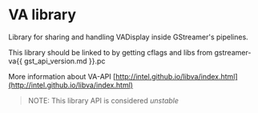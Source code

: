# VA library

Library for sharing and handling VADisplay inside GStreamer's pipelines.

This library should be linked to by getting cflags and libs from
gstreamer-va{{ gst_api_version.md }}.pc

More information about VA-API
[http://intel.github.io/libva/index.html](http://intel.github.io/libva/index.html)

> NOTE: This library API is considered *unstable*
